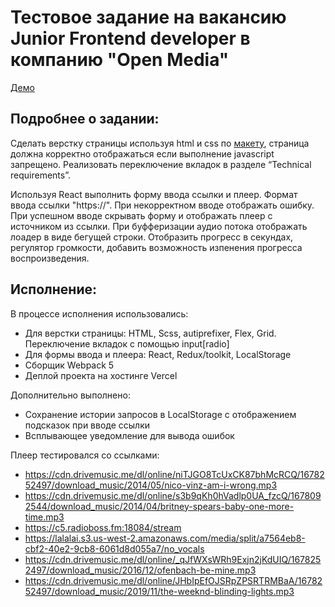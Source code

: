 # Тестовое задание на вакансию Junior Frontend developer в компанию "Open Media"

[Демо](https://open-media-test-task.vercel.app/)

## Подробнее о задании:

  Сделать верстку страницы используя html и css по [макету](https://www.figma.com/file/a5GiybFrpqEbalfx6RjND4/Open-Media-Frontend-test-task?t=GgxilvZhiL98zVjE-0),
страница должна корректно отображаться если выполнение javascript запрещено. Реализовать переключение вкладок в разделе “Technical requirements”.

  Используя React выполнить форму ввода ссылки и плеер. Формат ввода ссылки "https://". При некорректном вводе отображать ошибку. При успешном вводе скрывать форму и отображать плеер с источником из ссылки.
  При буфферизации аудио потока отображать лоадер в виде бегущей строки.
  Отобразить прогресс в секундах, регулятор громкости, добавить возможность изпенения прогресса воспроизведения.

## Исполнение:

В процессе исполнения использовались:

- Для верстки страницы: HTML, Scss, autiprefixer, Flex, Grid. Переключение вкладок с помощью input[radio]
- Для формы ввода и плеера: React, Redux/toolkit, LocalStorage
- Сборщик Webpack 5
- Деплой проекта на хостинге Vercel


Дополнительно выполнено:
- Сохранение истории запросов в LocalStorage с отображением подсказок при вводе ссылки
- Всплывающее уведомление для вывода ошибок

Плеер тестировался со ссылками:
- <https://cdn.drivemusic.me/dl/online/niTJGO8TcUxCK87bhMcRCQ/1678252497/download_music/2014/05/nico-vinz-am-i-wrong.mp3>
- <https://cdn.drivemusic.me/dl/online/s3b9qKh0hVadlp0UA_fzcQ/1678092544/download_music/2014/04/britney-spears-baby-one-more-time.mp3>
- <https://c5.radioboss.fm:18084/stream>
- <https://lalalai.s3.us-west-2.amazonaws.com/media/split/a7564eb8-cbf2-40e2-9cb8-6061d8d055a7/no_vocals>
- <https://cdn.drivemusic.me/dl/online/_qJfWXsWRh9Exjn2jKdUIQ/1678252497/download_music/2016/12/ofenbach-be-mine.mp3>
- <https://cdn.drivemusic.me/dl/online/JHbIpEfOJSRpZPSRTRMBaA/1678252497/download_music/2019/11/the-weeknd-blinding-lights.mp3>
